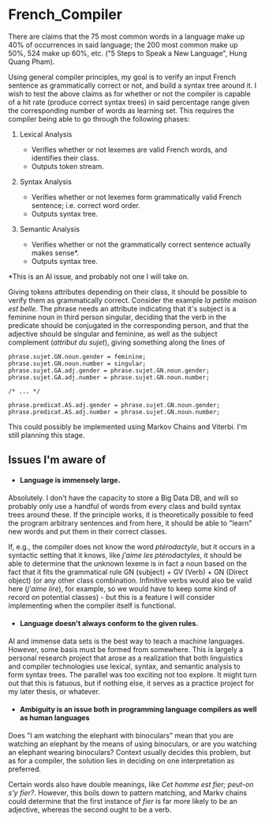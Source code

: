 # French_Compiler

There are claims that the 75 most common words in a language make up 40% of occurrences in said language; the 200 most common make up 50%, 524 make up 60%, etc. ("5 Steps to Speak a New Language", Hung Quang Pham).

Using general compiler principles, my goal is to verify an input French sentence as grammatically correct or not, and build a syntax tree around it. 
I wish to test the above claims as for whether or not the compiler is capable of a hit rate (produce correct syntax trees) in said percentage range given the corresponding number of words as learning set. 
This requires the compiler being able to go through the following phases:

1. Lexical Analysis
	- Verifies whether or not lexemes are valid French words, and identifies their class.
	- Outputs token stream.

2. Syntax Analysis
	- Verifies whether or not lexemes form grammatically valid French sentence; i.e. correct word order.
	- Outputs syntax tree.

3. Semantic Analysis
	- Verifies whether or not the grammatically correct sentence actually makes sense*.
	- Outputs syntax tree.

*This is an AI issue, and probably not one I will take on.

Giving tokens attributes depending on their class, it should be possible to verify them as grammatically correct.
Consider the example *la petite maison est belle*. The phrase needs an attribute indicating that it's subject is a feminine noun in third person singular, deciding that the verb in the predicate should be conjugated in the corresponding person, and that the adjective should be singular and feminine, as well as the subject complement (*attribut du sujet*), giving something along the lines of 

```
phrase.sujet.GN.noun.gender = feminine;
phrase.sujet.GN.noun.number = singular;
phrase.sujet.GA.adj.gender = phrase.sujet.GN.noun.gender;
phrase.sujet.GA.adj.number = phrase.sujet.GN.noun.number;

/* ... */

phrase.predicat.AS.adj.gender = phrase.sujet.GN.noun.gender;
phrase.predicat.AS.adj.number = phrase.sujet.GN.noun.number;

```

This could possibly be implemented using Markov Chains and Viterbi. I'm still planning this stage.

## Issues I'm aware of

- #### Language is immensely large. 
Absolutely. I don't have the capacity to store a Big Data DB, and will so probably only use a handful of words from every class and build syntax trees around these. If the principle works, it is theoretically possible to feed the program arbitrary sentences and from here, it should be able to "learn" new words and put them in their correct classes. 

If, e.g., the compiler does not know the word *ptérodactyle*, but it occurs in a syntactic setting that it knows, like *j'aime les ptérodactyles*, it should be able to determine that the unknown lexeme is in fact a noun based on the fact that it fits the grammatical rule GN (subject) + GV (Verb) + GN (Direct object) (or any other class combination. Infinitive verbs would also be valid here (*j'aime lire*), for example, so we would have to keep some kind of record on potential classes) - but this is a feature I will consider implementing when the compiler itself is functional.

- #### Language doesn't always conform to the given rules.
AI and immense data sets is the best way to teach a machine languages. However, some basis must be formed from somewhere. This is largely a personal research project that arose as a realization that both linguistics and compiler technologies use lexical, syntax, and semantic analysis to form syntax trees. The parallel was too exciting not too explore. It might turn out that this is fatuous, but if nothing else, it serves as a practice project for my later thesis, or whatever.

- #### Ambiguity is an issue both in programming language compilers as well as human languages
Does "I am watching the elephant with binoculars" mean that you are watching an elephant by the means of using binoculars, or are you watching an elephant wearing binoculars? Context usually decides this problem, but as for a compiler, the solution lies in deciding on one interpretation as preferred.

Certain words also have double meanings, like *Cet homme est fier; peut-on s'y fier?*. However, this boils down to pattern matching, and Markv chains could determine that the first instance of *fier* is far more likely to be an adjective, whereas the second ought to be a verb.